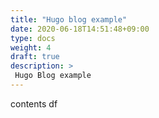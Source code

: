```yaml
---
title: "Hugo blog example"
date: 2020-06-18T14:51:48+09:00
type: docs
weight: 4
draft: true
description: >
 Hugo Blog example
---
```


contents df